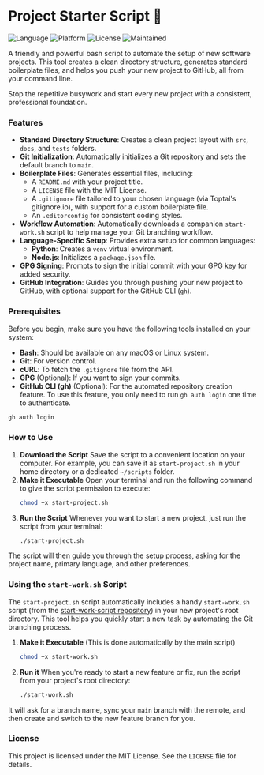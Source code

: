 # Project Starter Script 🚀
![Language](https://img.shields.io/badge/Language-Bash-lightgrey.svg) 
![Platform](https://img.shields.io/badge/Platform-macOS%20%7C%20Linux-blue.svg) 
![License](https://img.shields.io/badge/License-MIT-green.svg) 
![Maintained](https://img.shields.io/badge/Maintained%3F-Yes-brightgreen.svg)

A friendly and powerful bash script to automate the setup of new software projects. This tool creates a clean directory structure, generates standard boilerplate files, and helps you push your new project to GitHub, all from your command line.

Stop the repetitive busywork and start every new project with a consistent, professional foundation.


### Features

* **Standard Directory Structure**: Creates a clean project layout with `src`, `docs`, and `tests` folders.
* **Git Initialization**: Automatically initializes a Git repository and sets the default branch to `main`.
* **Boilerplate Files**: Generates essential files, including:
    * A `README.md` with your project title.
    * A `LICENSE` file with the MIT License.
    * A `.gitignore` file tailored to your chosen language (via Toptal's gitignore.io), with support for a custom boilerplate file.
    * An `.editorconfig` for consistent coding styles.
* **Workflow Automation**: Automatically downloads a companion `start-work.sh` script to help manage your Git branching workflow.
* **Language-Specific Setup**: Provides extra setup for common languages:
    * **Python**: Creates a `venv` virtual environment.
    * **Node.js**: Initializes a `package.json` file.
* **GPG Signing**: Prompts to sign the initial commit with your GPG key for added security.
* **GitHub Integration**: Guides you through pushing your new project to GitHub, with optional support for the GitHub CLI (`gh`).


### Prerequisites

Before you begin, make sure you have the following tools installed on your system:

* **Bash**: Should be available on any macOS or Linux system.
* **Git**: For version control.
* **cURL**: To fetch the `.gitignore` file from the API.
* **GPG** (Optional): If you want to sign your commits.
* **GitHub CLI (gh)** (Optional): For the automated repository creation feature. To use this feature, you only need to run `gh auth login` one time to authenticate.

```bash
gh auth login
````

### How to Use

1.  **Download the Script**
    Save the script to a convenient location on your computer. For example, you can save it as `start-project.sh` in your home directory or a dedicated `~/scripts` folder.
2.  **Make it Executable**
    Open your terminal and run the following command to give the script permission to execute:
    ```bash
    chmod +x start-project.sh
    ```
3.  **Run the Script**
    Whenever you want to start a new project, just run the script from your terminal:
    ```bash
    ./start-project.sh
    ```

The script will then guide you through the setup process, asking for the project name, primary language, and other preferences.

### Using the `start-work.sh` Script

The `start-project.sh` script automatically includes a handy `start-work.sh` script (from the [start-work-script repository](https://github.com/KnowOneActual/start-work-script)) in your new project's root directory. This tool helps you quickly start a new task by automating the Git branching process.

1.  **Make it Executable** (This is done automatically by the main script)
    ```bash
    chmod +x start-work.sh
    ```
2.  **Run it**
    When you're ready to start a new feature or fix, run the script from your project's root directory:
    ```bash
    ./start-work.sh
    ```

It will ask for a branch name, sync your `main` branch with the remote, and then create and switch to the new feature branch for you.

### License

This project is licensed under the MIT License. See the `LICENSE` file for details.

```
```

